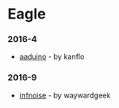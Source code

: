 # Eagle


### 2016-4
- [aaduino](https://github.com/kanflo/aaduino) - by kanflo

### 2016-9
- [infnoise](https://github.com/waywardgeek/infnoise) - by waywardgeek
